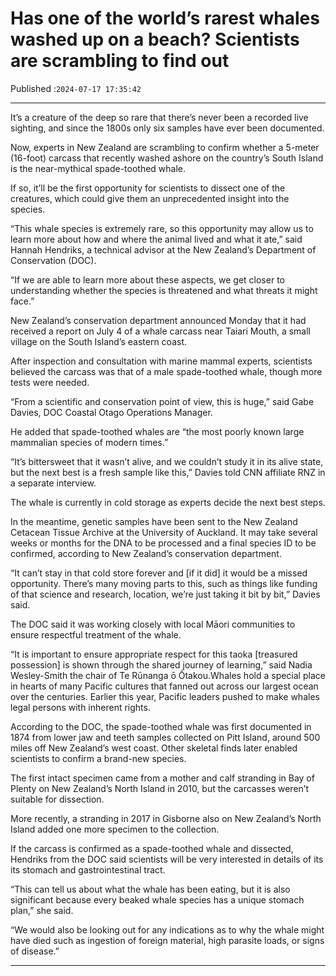 # Has one of the world’s rarest whales washed up on a beach? Scientists are scrambling to find out

Published :`2024-07-17 17:35:42`

---

It’s a creature of the deep so rare that there’s never been a recorded live sighting, and since the 1800s only six samples have ever been documented.

Now, experts in New Zealand are scrambling to confirm whether a 5-meter (16-foot) carcass that recently washed ashore on the country’s South Island is the near-mythical spade-toothed whale.

If so, it’ll be the first opportunity for scientists to dissect one of the creatures, which could give them an unprecedented insight into the species.

“This whale species is extremely rare, so this opportunity may allow us to learn more about how and where the animal lived and what it ate,” said Hannah Hendriks, a technical advisor at the New Zealand’s Department of Conservation (DOC).

“If we are able to learn more about these aspects, we get closer to understanding whether the species is threatened and what threats it might face.”

New Zealand’s conservation department announced Monday that it had received a report on July 4 of a whale carcass near Taiari Mouth, a small village on the South Island’s eastern coast.

After inspection and consultation with marine mammal experts, scientists believed the carcass was that of a male spade-toothed whale, though more tests were needed.

“From a scientific and conservation point of view, this is huge,” said Gabe Davies, DOC Coastal Otago Operations Manager.

He added that spade-toothed whales are “the most poorly known large mammalian species of modern times.”

“It’s bittersweet that it wasn’t alive, and we couldn’t study it in its alive state, but the next best is a fresh sample like this,” Davies told CNN affiliate RNZ in a separate interview.

The whale is currently in cold storage as experts decide the next best steps.

In the meantime, genetic samples have been sent to the New Zealand Cetacean Tissue Archive at the University of Auckland. It may take several weeks or months for the DNA to be processed and a final species ID to be confirmed, according to New Zealand’s conservation department.

“It can’t stay in that cold store forever and [if it did] it would be a missed opportunity. There’s many moving parts to this, such as things like funding of that science and research, location, we’re just taking it bit by bit,” Davies said.

The DOC said it was working closely with local Māori communities to ensure respectful treatment of the whale.

“It is important to ensure appropriate respect for this taoka [treasured possession] is shown through the shared journey of learning,” said Nadia Wesley-Smith the chair of Te Rūnanga ō Ōtakou.Whales hold a special place in hearts of many Pacific cultures that fanned out across our largest ocean over the centuries. Earlier this year, Pacific leaders pushed to make whales legal persons with inherent rights.

According to the DOC, the spade-toothed whale was first documented in 1874 from lower jaw and teeth samples collected on Pitt Island, around 500 miles off New Zealand’s west coast. Other skeletal finds later enabled scientists to confirm a brand-new species.

The first intact specimen came from a mother and calf stranding in Bay of Plenty on New Zealand’s North Island in 2010, but the carcasses weren’t suitable for dissection.

More recently, a stranding in 2017 in Gisborne also on New Zealand’s North Island added one more specimen to the collection.

If the carcass is confirmed as a spade-toothed whale and dissected, Hendriks from the DOC said scientists will be very interested in details of its its stomach and gastrointestinal tract.

“This can tell us about what the whale has been eating, but it is also significant because every beaked whale species has a unique stomach plan,” she said.

“We would also be looking out for any indications as to why the whale might have died such as ingestion of foreign material, high parasite loads, or signs of disease.”

---

